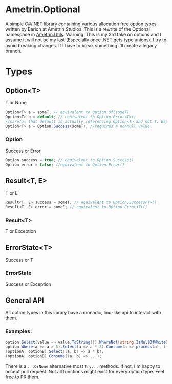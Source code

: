 # Ametrin.Optional

A simple C#/.NET library containing various allocation free option types written by Barion at Ametrin Studios.
This is a rewrite of the Optional namespace in [Ametrin.Utils](https://github.com/BarionLP/Ametrin.Utils).
Warning: This is my 3rd take on options and I assume it will not be my last (Especially once .NET gets type unions). I try to avoid breaking changes. If I have to break something I'll create a legacy branch.

# Types
## Option\<T>
T or None
```csharp
Option<T> a = someT; // equivalent to Option.Of(someT)
Option<T> b = default; // equivalent to Option.Error<T>() 
//careful that default is actually referencing Option<T> and not T. Especially in conditional assignments.
Option<T> a = Option.Success(someT); //requires a nonnull value
```
### Option 
Success or Error
```csharp
Option success = true; // equivalent to Option.Success()
Option error = false; //equivalent to Option.Error()
```
## Result\<T, E>
T or E
```csharp
Result<T, E> success = someT; // equivalent to Option.Success<T>()  
Result<T, E> error = someE; // equivalent to Option.Error<T>() 
```
### Result\<T>
T or Exception
## ErrorState\<T>
Success or T
### ErrorState
Success or Exception

## General API
All option types in this library have a monadic, linq-like api to interact with them. 
### Examples:
```csharp
option.Select(value => value.ToString()).WhereNot(string.IsNullOfWhiteSpace).Or("John Doe");
option.Where(a => a > 5).Select(a => a * 5).Consume(a => process(a), () => reportFailure())
(optionA, optionB).Select((a, b) => a * b);
(optionA, optionB).Consume((a, b) => ...);
```
There is a `...OrNone` alternative most `Try...` methods. If not, I'm happy to accept pull request.
Not all functions might exist for every option type. Feel free to PR them.